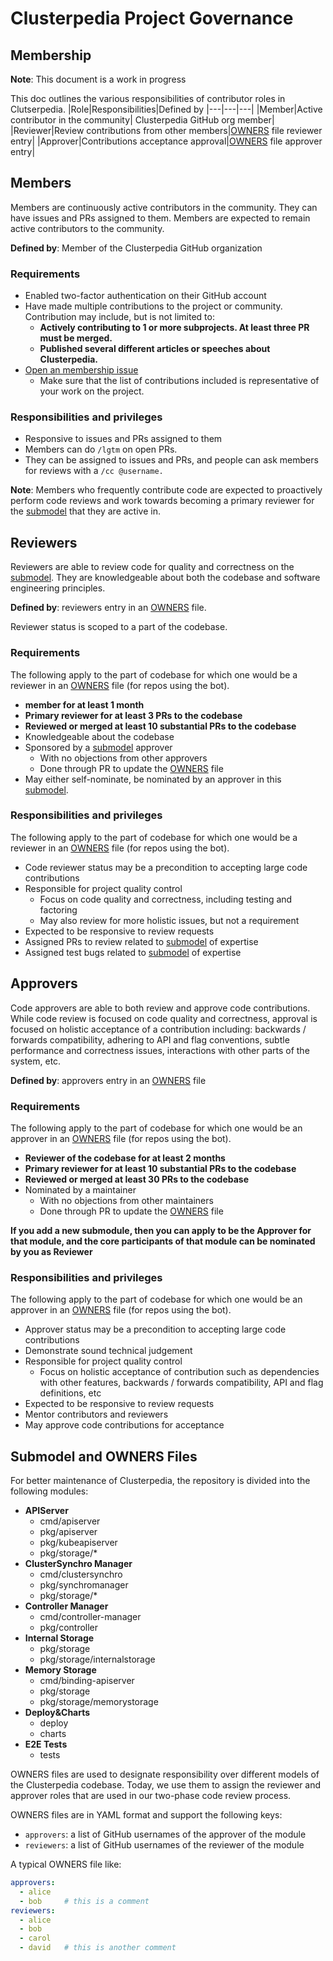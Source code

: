 # Clusterpedia Project Governance
## Membership
**Note**: This document is a work in progress

This doc outlines the various responsibilities of contributor roles in Clutserpedia.
|Role|Responsibilities|Defined by
|---|---|---|
|Member|Active contributor in the community| Clusterpedia GitHub org member|
|Reviewer|Review contributions from other members|[OWNERS](#submodel-and-owners-files) file reviewer entry|
|Approver|Contributions acceptance approval|[OWNERS](#submodel-and-owners-files) file approver entry|

## Members
Members are continuously active contributors in the community. They can have issues and PRs assigned to them.
Members are expected to remain active contributors to the community.

**Defined by**: Member of the Clusterpedia GitHub organization

### Requirements
* Enabled two-factor authentication on their GitHub account
* Have made multiple contributions to the project or community. Contribution may include, but is not limited to:
    * **Actively contributing to 1 or more subprojects. At least three PR must be merged.**
    * **Published several different articles or speeches about Clusterpedia.**
* [Open an membership issue](https://xxxxx/issues/new?assignees=Iceber&labels=kind%2Fmembership&template=membership-request.md&title=%5BMEMBERSHIP+REQUEST%5D+New+Member+of+Clusterpedia)
    * Make sure that the list of contributions included is representative of your work on the project.

### Responsibilities and privileges
* Responsive to issues and PRs assigned to them
* Members can do `/lgtm` on open PRs.
* They can be assigned to issues and PRs, and people can ask members for reviews with a `/cc @username.`

**Note**: Members who frequently contribute code are expected to proactively perform code reviews and work towards becoming a primary reviewer for the [submodel](#submodel-and-owners-files) that they are active in.

## Reviewers
Reviewers are able to review code for quality and correctness on the [submodel](#submodel-and-owners-files).
They are knowledgeable about both the codebase and software engineering principles.

**Defined by**: reviewers entry in an [OWNERS](#submodel-and-owners-files) file.

Reviewer status is scoped to a part of the codebase.

### Requirements
The following apply to the part of codebase for which one would be a reviewer in an [OWNERS](#submodel-and-owners-files) file (for repos using the bot).
* **member for at least 1 month**
* **Primary reviewer for at least 3 PRs to the codebase**
* **Reviewed or merged at least 10 substantial PRs to the codebase**
* Knowledgeable about the codebase
* Sponsored by a [submodel](#submodel-and-owners-files) approver
    * With no objections from other approvers
    * Done through PR to update the [OWNERS](#submodel-and-owners-files) file
* May either self-nominate, be nominated by an approver in this [submodel](#submodel-and-owners-files).

### Responsibilities and privileges
The following apply to the part of codebase for which one would be a reviewer in an [OWNERS](#submodel-and-owners-files) file (for repos using the bot).

* Code reviewer status may be a precondition to accepting large code contributions
* Responsible for project quality control
    * Focus on code quality and correctness, including testing and factoring
    * May also review for more holistic issues, but not a requirement
* Expected to be responsive to review requests
* Assigned PRs to review related to [submodel](#submodel-and-owners-files) of expertise
* Assigned test bugs related to [submodel](#submodel-and-owners-files) of expertise

## Approvers
Code approvers are able to both review and approve code contributions. While code review is focused on code quality and correctness, approval is focused on holistic acceptance of a contribution including: backwards / forwards compatibility, adhering to API and flag conventions, subtle performance and correctness issues, interactions with other parts of the system, etc.

**Defined by**: approvers entry in an [OWNERS](#submodel-and-owners-files) file

### Requirements
The following apply to the part of codebase for which one would be an approver in an [OWNERS](#submodel-and-owners-files) file (for repos using the bot).
* **Reviewer of the codebase for at least 2 months**
* **Primary reviewer for at least 10 substantial PRs to the codebase**
* **Reviewed or merged at least 30 PRs to the codebase**
* Nominated by a maintainer
    * With no objections from other maintainers
    * Done through PR to update the [OWNERS](#submodel-and-owners-files) file

**If you add a new submodule, then you can apply to be the Approver for that module, and the core participants of that module can be nominated by you as Reviewer**

### Responsibilities and privileges
The following apply to the part of codebase for which one would be an approver in an [OWNERS](#submodel-and-owners-files) file (for repos using the bot).

* Approver status may be a precondition to accepting large code contributions
* Demonstrate sound technical judgement
* Responsible for project quality control
    * Focus on holistic acceptance of contribution such as dependencies with other features, backwards / forwards compatibility, API and flag definitions, etc
* Expected to be responsive to review requests
* Mentor contributors and reviewers
* May approve code contributions for acceptance

## Submodel and OWNERS Files
For better maintenance of Clusterpedia, the repository is divided into the following modules:
* **APIServer**
    * cmd/apiserver
    * pkg/apiserver
    * pkg/kubeapiserver
    * pkg/storage/*
* **ClusterSynchro Manager**
    * cmd/clustersynchro
    * pkg/synchromanager
    * pkg/storage/*
* **Controller Manager**
    * cmd/controller-manager
    * pkg/controller
* **Internal Storage**
    * pkg/storage
    * pkg/storage/internalstorage
* **Memory Storage**
    * cmd/binding-apiserver
    * pkg/storage
    * pkg/storage/memorystorage
* **Deploy&Charts**
    * deploy
    * charts
* **E2E Tests**
    * tests

OWNERS files are used to designate responsibility over different models of the Clusterpedia codebase.
Today, we use them to assign the reviewer and approver roles that are used in our two-phase code review process.

OWNERS files are in YAML format and support the following keys:
* `approvers`: a list of GitHub usernames of the approver of the module
* `reviewers`: a list of GitHub usernames of the reviewer of the module

A typical OWNERS file like:
```yaml
approvers:
  - alice
  - bob     # this is a comment
reviewers:
  - alice
  - bob
  - carol
  - david   # this is another comment
```
